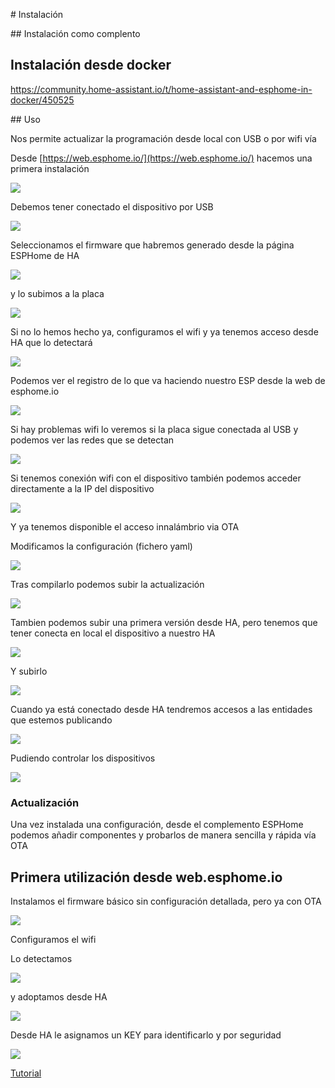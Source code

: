 # Instalación

## Instalación como complento

## Instalación desde docker

https://community.home-assistant.io/t/home-assistant-and-esphome-in-docker/450525
 
## Uso

Nos permite actualizar la programación desde local con USB o por wifi vía

Desde [https://web.esphome.io/](https://web.esphome.io/) hacemos una primera instalación 

![](./images/ESPHome_web.io.png)

Debemos tener conectado el dispositivo por USB

![](./images/ESPHome_web-USB.png)

Seleccionamos el firmware que habremos generado desde la página ESPHome de HA

![](./images/ESPHome_web-upload1.png)

y lo subimos a la placa

![](./images/ESPHome_web-upload2.png)

Si no lo hemos hecho ya, configuramos el wifi y ya tenemos acceso desde HA que lo detectará

![](./images/ESPHome_detect.png)

Podemos ver el registro de lo que va haciendo nuestro ESP desde la web de esphome.io

![](./images/ESPHome_problemas_wifi.png)

Si hay problemas wifi lo veremos si la placa sigue conectada al USB y podemos ver las redes que se detectan

![](./images/ESPHome_wifi-error.png)

Si tenemos conexión wifi con el dispositivo también podemos acceder directamente a la IP del dispositivo

![](./images/ESPHome_log_ip.png)

Y ya tenemos disponible el acceso innalámbrio via OTA


Modificamos la configuración (fichero yaml) 

![](./images/ESPHome_config_sensor_ligth.png)

Tras compilarlo podemos subir la actualización

![](./images/ESPHome_compiling.png)

Tambien podemos subir una primera versión desde HA, pero tenemos que tener conecta en local el dispositivo a nuestro HA

![](./images/ESPHome_upload.png)

Y subirlo

![](./images/ESPHome_uploading_fromHA.png)

Cuando ya está conectado desde HA tendremos accesos a las entidades que estemos publicando

![](./images/ESPHome_entidades.png)

Pudiendo controlar los dispositivos

![](./images/ESPHome_LED_rgb.png)

### Actualización

Una vez instalada una configuración, desde el complemento ESPHome podemos añadir componentes y probarlos de manera sencilla y rápida vía OTA

## Primera utilización desde web.esphome.io

Instalamos el firmware básico sin configuración detallada, pero ya con OTA

![](./images/ESPHome_firstUse_prewifi.png)

Configuramos el wifi

Lo detectamos 

![](./images/ESPHome_adopt_HA.png)

y adoptamos desde HA

![](./images/ESPHome_adopted_HA.png)

Desde HA le asignamos un KEY para identificarlo y por seguridad

![](./images/ESPHome_HA_Key.png)


[Tutorial](https://fertry.tech/posts/esp32-esphome-home-assistant/)

